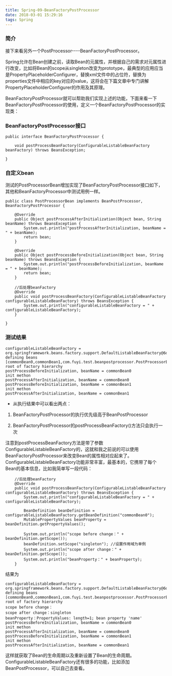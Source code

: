 ```yaml
---
title: Spring-09-BeanFactoryPostProcessor
date: 2018-03-01 15:29:16
tags: Spring
---
```


### 简介
接下来看另外一个PostProcessor----BeanFactoryPostProcessor。

Spring允许在Bean创建之前，读取Bean的元属性，并根据自己的需求对元属性进行改变，比如将Bean的scope从singleton改变为prototype，最典型的应用应当是PropertyPlaceholderConfigurer，替换xml文件中的占位符，替换为properties文件中相应的key对应的value，这将会在下篇文章中专门讲解PropertyPlaceholderConfigurer的作用及其原理。

BeanFactoryPostProcessor就可以帮助我们实现上述的功能，下面来看一下BeanFactoryPostProcessor的使用，定义一个BeanFactoryPostProcessor的实现类：

### BeanFactoryPostProcessor接口

```
public interface BeanFactoryPostProcessor {
    
	void postProcessBeanFactory(ConfigurableListableBeanFactory beanFactory) throws BeansException;

}
```

### 自定义bean

测试的PostProcessorBean增加实现了BeanFactoryPostProcessor接口如下，其他和BeanFactoryProcessor中测试用例一样。
```
public class PostProcessorBean implements BeanPostProcessor, BeanFactoryPostProcessor {

	@Override
	public Object postProcessAfterInitialization(Object bean, String beanName) throws BeansException {
		System.out.println("postProcessAfterInitialization, beanName = " + beanName);
		return bean;
	}

	@Override
	public Object postProcessBeforeInitialization(Object bean, String beanName) throws BeansException {
		System.out.println("postProcessBeforeInitialization, beanName = " + beanName);
		return bean;
	}

	//后处理beanFactory
	@Override
	public void postProcessBeanFactory(ConfigurableListableBeanFactory configurableListableBeanFactory) throws BeansException {
		System.out.println("configurableListableBeanFactory = " + configurableListableBeanFactory);
	}

}

```
### 测试结果

```
configurableListableBeanFactory = org.springframework.beans.factory.support.DefaultListableBeanFactory@6d4b1c02: defining beans [commonBean0,commonBean1,com.fuyi.test.beanpostprocessor.PostProcessorBean#0]; root of factory hierarchy
postProcessBeforeInitialization, beanName = commonBean0
init methon
postProcessAfterInitialization, beanName = commonBean0
postProcessBeforeInitialization, beanName = commonBean1
init methon
postProcessAfterInitialization, beanName = commonBean1
```
* 从执行结果中可以看出两点：

1. BeanFactoryPostProcessor的执行优先级高于BeanPostProcessor

2. BeanFactoryPostProcessor的postProcessBeanFactory()方法只会执行一次

注意到postProcessBeanFactory方法是带了参数ConfigurableListableBeanFactory的，这就和我之前说的可以使用BeanFactoryPostProcessor来改变Bean的属性相对应起来了。ConfigurableListableBeanFactory功能非常丰富，最基本的，它携带了每个Bean的基本信息，比如我简单写一段代码：
```
	//后处理beanFactory
	@Override
	public void postProcessBeanFactory(ConfigurableListableBeanFactory configurableListableBeanFactory) throws BeansException {
		System.out.println("configurableListableBeanFactory = " + configurableListableBeanFactory);
		
		BeanDefinition beanDefinition = configurableListableBeanFactory.getBeanDefinition("commonBean0");
	    MutablePropertyValues beanProperty = beanDefinition.getPropertyValues();
	   
	    System.out.println("scope before change：" + beanDefinition.getScope());
	    beanDefinition.setScope("singleton"); //设置作用域为单例
	    System.out.println("scope after change：" + beanDefinition.getScope());
	    System.out.println("beanProperty：" + beanProperty);
	}
```
结果为

```
configurableListableBeanFactory = org.springframework.beans.factory.support.DefaultListableBeanFactory@6d4b1c02: defining beans [commonBean0,commonBean1,com.fuyi.test.beanpostprocessor.PostProcessorBean#0]; root of factory hierarchy
scope before change：
scope after change：singleton
beanProperty：PropertyValues: length=1; bean property 'name'
postProcessBeforeInitialization, beanName = commonBean0
init methon
postProcessAfterInitialization, beanName = commonBean0
postProcessBeforeInitialization, beanName = commonBean1
init methon
postProcessAfterInitialization, beanName = commonBean1
```
这样就获取了Bean的生命周期以及重新设置了Bean的生命周期。ConfigurableListableBeanFactory还有很多的功能，比如添加BeanPostProcessor，可以自己去查看。